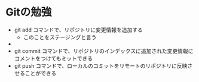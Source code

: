 # Gitの勉強
- git add コマンドで、リポジトリに変更情報を追加する
    - このことをステージングと言う
-
- git commit コマンドで、リポジトリのインデックスに追加された変更情報にコメントをつけてもミットできる
- git push コマンドで、ローカルのコミットをリモートのリポジトリに反映させることができる
